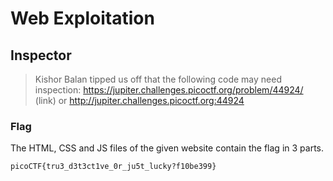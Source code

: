 # Web Exploitation

## Inspector
>Kishor Balan tipped us off that the following code may need inspection: https://jupiter.challenges.picoctf.org/problem/44924/ (link) or http://jupiter.challenges.picoctf.org:44924

### Flag
The HTML, CSS and JS files of the given website contain the flag in 3 parts.
```
picoCTF{tru3_d3t3ct1ve_0r_ju5t_lucky?f10be399}
```
<br>
<br>




